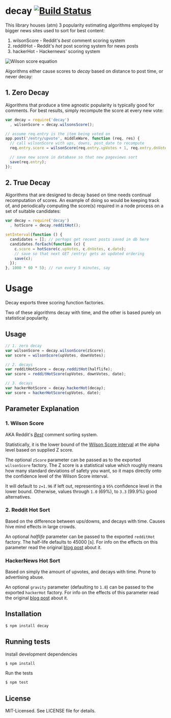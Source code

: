 # decay [![Build Status](https://secure.travis-ci.org/clux/decay.png)](http://travis-ci.org/clux/decay)

This library houses (atm) 3 popularity estimating algorithms employed by bigger news sites used to sort for best content:

  1. wilsonScore - Reddit's _best_ comment scoring system
  2. redditHot - Reddit's _hot_ post scoring system for news posts
  3. hackerHot - Hackernews' scoring system

![Wilson score equation](https://github.com/clux/logule/raw/master/imgs/rating-equation.png.png)

Algorithms either cause scores to *decay* based on distance to post time, or never decay:

## 1. Zero Decay
Algorithms that produce a time agnostic popularity is typically good for comments. For best results, simply recompute the score at every new vote:

```js
var decay = require('decay')
  , wilsonScore = decay.wilsonsScore();

// assume req.entry is the item being voted on
app.post('/entry/upvote', middleWare, function (req, res) {
  // call wilsonScore with ups, downs, post_date to recompute
  req.entry.score = wilsonScore(req.entry.upVotes + 1, req.entry.dnVotes, req.entry.postDate);

  // save new score in database so that new pageviews sort 
  save(req.entry);
});
```

## 2. True Decay
Algorithms that are designed to decay based on time needs continual recomputation of scores. An example of doing so would be keeping track of, and periodically computing the score(s) required in a node process on a set of suitable candidates:

```js
var decay = require('decay')
  , hotScore = decay.redditHot();

setInterval(function () {
  candidates = []; // perhaps get recent posts saved in db here
  candidates.forEach(function (c) {
    c.score = hotScore(c.upVotes, c.dnVotes, c.date);
    // save so that next GET /entry/ gets an updated ordering
    save(c);
  });  
}, 1000 * 60 * 5); // run every 5 minutes, say
```

# Usage
Decay exports three scoring function factories.

Two of these algorithms decay with time, and the other is based purely on statistical popularity.

## Usage

```js
// 1. zero decay
var wilsonScore = decay.wilsonScore(zScore);
var score = wilsonScore(upVotes, downVotes);

// 2. decays
var redditHotScore = decay.redditHot(halflife);
var score = redditHotScore(upVotes, downVotes, date);

// 3. decays
var hackerHotScore = decay.hackerHot(decay);
var score = hackerHotScore(upVotes, date);
```

## Parameter Explanation
### 1. Wilson Score
AKA Reddit's *[Best](http://blog.reddit.com/2009/10/reddits-new-comment-sorting-system.html)* comment sorting system.

Statistically, it is the lower bound of the [Wilson Score interval](http://en.wikipedia.org/wiki/Binomial_proportion_confidence_interval) at the alpha level based on supplied Z score.

The optional `zScore` parameter can be passed as to the exported `wilsonScore` factory.
The Z score is a statistical value which roughly means how many standard deviations of safety you want, so it maps directly onto the confidence level of the Wilson Score interval.

It will default to `z=1.96` if left out, representing a `95%` confidence level in the lower bound. Otherwise, values through `1.0` (69%), to `3.3` (99.9%) good alternatives.

### 2. Reddit Hot Sort
Based on the difference between ups/downs, and decays with time. Causes hive mind effects in large crowds.

An optional _halflife_ parameter can be passed to the exported `redditHot` factory.
The half-life defaults to 45000 [s]. For info on the effects on this parameter read the original [blog post](http://amix.dk/blog/post/19588) about it.

### HackerNews Hot Sort
Based on simply the amount of upvotes, and decays with time. Prone to advertising abuse.

An optional `gravity` parameter (defaulting to `1.8`) can be passed to the exported `hackerHot` factory. For info on the effects of this parameter read the original [blog post](http://amix.dk/blog/post/19574) about it.

## Installation

```bash
$ npm install decay
```

## Running tests
Install development dependencies

```bash
$ npm install
```

Run the tests

```bash
$ npm test
```

## License
MIT-Licensed. See LICENSE file for details.
